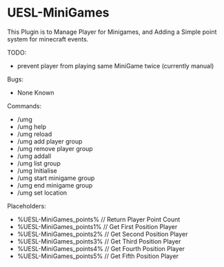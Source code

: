 # UESL-MiniGames
This Plugin is to Manage Player for Minigames, and Adding a Simple point system for minecraft events.

TODO:
- prevent player from playing same MiniGame twice (currently manual)

Bugs:
- None Known

Commands:
- /umg
- /umg help
- /umg reload
- /umg add player group
- /umg remove player group
- /umg addall
- /umg list group
- /umg Initialise
- /umg start minigame group
- /umg end minigame group
- /umg set location

Placeholders:
- %UESL-MiniGames_points%  // Return Player Point Count
- %UESL-MiniGames_points1% // Get First Position Player
- %UESL-MiniGames_points2% // Get Second Position Player
- %UESL-MiniGames_points3% // Get Third Position Player
- %UESL-MiniGames_points4% // Get Fourth Position Player
- %UESL-MiniGames_points5% // Get Fifth Position Player
